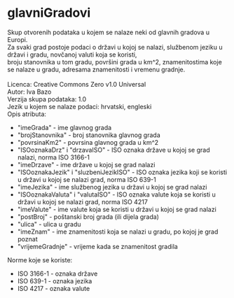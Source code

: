 # glavniGradovi
Skup otvorenih podataka u kojem se nalaze neki od glavnih gradova u Europi. <br/>
Za svaki grad postoje podaci o državi u kojoj se nalazi, službenom jeziku u državi i gradu, novčanoj valuti koja se koristi,<br/> 
broju stanovnika u tom gradu, površini grada u km^2, znamenitostima koje se nalaze u gradu, adresama znamenitosti i vremenu gradnje. <br/>
<br/>
Licenca: Creative Commons Zero v1.0 Universal<br/>
Autor: Iva Bazo <br/>
Verzija skupa podataka: 1.0 <br/>
Jezik u kojem se nalaze podaci: hrvatski, engleski <br/>
Opis atributa: <br/>
* "imeGrada" - ime glavnog grada
* "brojStanovnika" - broj stanovnika glavnog grada
* "povrsinaKm2" - povrsina glavnog grada u km^2
* "ISOoznakaDrz" i "drzavaISO" - ISO oznaka države u kojoj se grad nalazi, norma ISO 3166-1
* "imeDrzave" - ime države u kojoj se grad nalazi
* "ISOoznakaJezik" i "sluzbeniJezikISO" - ISO oznaka jezika koji se koristi u državi u kojoj se nalazi grad, norma ISO 639-1
* "imeJezika" - ime službenog jezika u državi u kojoj se grad nalazi
* "ISOoznakaValuta" i "valutaISO" - ISO oznaka valute koja se koristi u državi u kojoj se nalazi grad, norma ISO 4217
* "imeValute" - ime valute koja se koristi u državi u kojoj se grad nalazi
* "postBroj" - poštanski broj grada (ili dijela grada)
* "ulica" - ulica u gradu
* "imeZnam" - ime znamenitosti koja se nalazi u gradu, po kojoj je grad poznat
* "vrijemeGradnje" - vrijeme kada se znamenitost gradila

Norme koje se koriste:
* ISO 3166-1 - oznaka države
* ISO 639-1 - oznaka jezika
* ISO 4217 - oznaka valute

  
